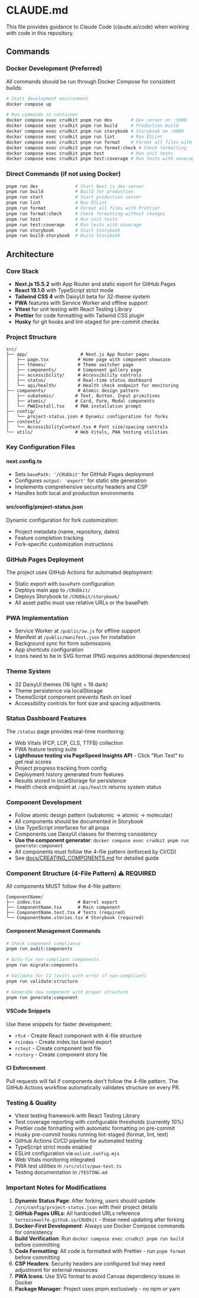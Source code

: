# CLAUDE.md

This file provides guidance to Claude Code (claude.ai/code) when working with code in this repository.

## Commands

### Docker Development (Preferred)

All commands should be run through Docker Compose for consistent builds:

```bash
# Start development environment
docker compose up

# Run commands in container
docker compose exec crudkit pnpm run dev       # Dev server on :3000
docker compose exec crudkit pnpm run build     # Production build
docker compose exec crudkit pnpm run storybook # Storybook on :6006
docker compose exec crudkit pnpm run lint      # Run ESLint
docker compose exec crudkit pnpm run format    # Format all files with Prettier
docker compose exec crudkit pnpm run format:check # Check formatting
docker compose exec crudkit pnpm test          # Run unit tests
docker compose exec crudkit pnpm test:coverage # Run tests with coverage
```

### Direct Commands (if not using Docker)

```bash
pnpm run dev              # Start Next.js dev server
pnpm run build            # Build for production
pnpm run start            # Start production server
pnpm run lint             # Run ESLint
pnpm run format           # Format all files with Prettier
pnpm run format:check     # Check formatting without changes
pnpm run test             # Run unit tests
pnpm run test:coverage    # Run tests with coverage
pnpm run storybook        # Start Storybook
pnpm run build-storybook  # Build Storybook
```

## Architecture

### Core Stack

- **Next.js 15.5.2** with App Router and static export for GitHub Pages
- **React 19.1.0** with TypeScript strict mode
- **Tailwind CSS 4** with DaisyUI beta for 32-theme system
- **PWA** features with Service Worker and offline support
- **Vitest** for unit testing with React Testing Library
- **Prettier** for code formatting with Tailwind CSS plugin
- **Husky** for git hooks and lint-staged for pre-commit checks

### Project Structure

```
src/
├── app/                    # Next.js App Router pages
│   ├── page.tsx           # Home page with component showcase
│   ├── themes/            # Theme switcher page
│   ├── components/        # Component gallery page
│   ├── accessibility/     # Accessibility controls
│   ├── status/            # Real-time status dashboard
│   └── api/health/        # Health check endpoint for monitoring
├── components/            # Atomic design pattern
│   ├── subatomic/        # Text, Button, Input primitives
│   ├── atomic/           # Card, Form, Modal components
│   └── PWAInstall.tsx    # PWA installation prompt
├── config/
│   └── project-status.json # Dynamic configuration for forks
├── contexts/
│   └── AccessibilityContext.tsx # Font size/spacing controls
└── utils/                # Web Vitals, PWA testing utilities
```

### Key Configuration Files

#### next.config.ts

- Sets `basePath: '/CRUDkit'` for GitHub Pages deployment
- Configures `output: 'export'` for static site generation
- Implements comprehensive security headers and CSP
- Handles both local and production environments

#### src/config/project-status.json

Dynamic configuration for fork customization:

- Project metadata (name, repository, dates)
- Feature completion tracking
- Fork-specific customization instructions

### GitHub Pages Deployment

The project uses GitHub Actions for automated deployment:

- Static export with `basePath` configuration
- Deploys main app to `/CRUDkit/`
- Deploys Storybook to `/CRUDkit/storybook/`
- All asset paths must use relative URLs or the basePath

### PWA Implementation

- Service Worker at `/public/sw.js` for offline support
- Manifest at `/public/manifest.json` for installation
- Background sync for form submissions
- App shortcuts configuration
- Icons need to be in SVG format (PNG requires additional dependencies)

### Theme System

- 32 DaisyUI themes (16 light + 16 dark)
- Theme persistence via localStorage
- ThemeScript component prevents flash on load
- Accessibility controls for font size and spacing adjustments

### Status Dashboard Features

The `/status` page provides real-time monitoring:

- Web Vitals (FCP, LCP, CLS, TTFB) collection
- PWA feature testing suite
- **Lighthouse testing via PageSpeed Insights API** - Click "Run Test" to get real scores
- Project progress tracking from config
- Deployment history generated from features
- Results stored in localStorage for persistence
- Health check endpoint at `/api/health` returns system status

### Component Development

- Follow atomic design pattern (subatomic → atomic → molecular)
- All components should be documented in Storybook
- Use TypeScript interfaces for all props
- Components use DaisyUI classes for theming consistency
- **Use the component generator**: `docker compose exec crudkit pnpm run generate:component`
- All components must follow the 4-file pattern (enforced by CI/CD)
- See [docs/CREATING_COMPONENTS.md](./docs/CREATING_COMPONENTS.md) for detailed guide

### Component Structure (4-File Pattern) ⚠️ REQUIRED

All components MUST follow the 4-file pattern:

```
ComponentName/
├── index.tsx              # Barrel export
├── ComponentName.tsx      # Main component
├── ComponentName.test.tsx # Tests (required)
└── ComponentName.stories.tsx # Storybook (required)
```

#### Component Management Commands

```bash
# Check component compliance
pnpm run audit:components

# Auto-fix non-compliant components
pnpm run migrate:components

# Validate for CI (exits with error if non-compliant)
pnpm run validate:structure

# Generate new component with proper structure
pnpm run generate:component
```

#### VSCode Snippets

Use these snippets for faster development:

- `rfc4` - Create React component with 4-file structure
- `rcindex` - Create index.tsx barrel export
- `rctest` - Create component test file
- `rcstory` - Create component story file

#### CI Enforcement

Pull requests will fail if components don't follow the 4-file pattern. The GitHub Actions workflow automatically validates structure on every PR.

### Testing & Quality

- Vitest testing framework with React Testing Library
- Test coverage reporting with configurable thresholds (currently 10%)
- Prettier code formatting with automatic formatting on pre-commit
- Husky pre-commit hooks running lint-staged (format, lint, test)
- GitHub Actions CI/CD pipeline for automated testing
- TypeScript strict mode enabled
- ESLint configuration via `eslint.config.mjs`
- Web Vitals monitoring integrated
- PWA test utilities in `/src/utils/pwa-test.ts`
- Testing documentation in `/TESTING.md`

### Important Notes for Modifications

1. **Dynamic Status Page**: After forking, users should update `/src/config/project-status.json` with their project details
2. **GitHub Pages URLs**: All hardcoded URLs reference `tortoisewolfe.github.io/CRUDkit` - these need updating after forking
3. **Docker-First Development**: Always use Docker Compose commands for consistency
4. **Build Verification**: Run `docker compose exec crudkit pnpm run build` before committing
5. **Code Formatting**: All code is formatted with Prettier - run `pnpm format` before committing
6. **CSP Headers**: Security headers are configured but may need adjustment for external resources
7. **PWA Icons**: Use SVG format to avoid Canvas dependency issues in Docker
8. **Package Manager**: Project uses pnpm exclusively - no npm or yarn
